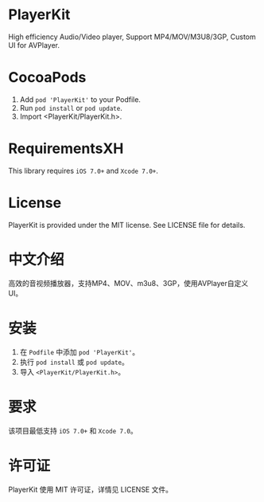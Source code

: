 # PlayerKit

High efficiency Audio/Video player, Support MP4/MOV/M3U8/3GP, Custom UI for AVPlayer.

# CocoaPods

1. Add `pod 'PlayerKit'` to your Podfile.
2. Run `pod install` or `pod update`.
3. Import \<PlayerKit/PlayerKit.h\>.

# RequirementsXH

This library requires `iOS 7.0+` and `Xcode 7.0+`.

# License

PlayerKit is provided under the MIT license. See LICENSE file for details.

# 中文介绍

高效的音视频播放器，支持MP4、MOV、m3u8、3GP，使用AVPlayer自定义UI。

# 安装

1. 在 `Podfile` 中添加 `pod 'PlayerKit'`。
2. 执行 `pod install` 或 `pod update`。
3. 导入 `<PlayerKit/PlayerKit.h>`。

# 要求

该项目最低支持 `iOS 7.0+` 和 `Xcode 7.0`。

# 许可证

PlayerKit 使用 MIT 许可证，详情见 LICENSE 文件。
